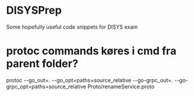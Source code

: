 # DISYSPrep
Some hopefully useful code snippets for DISYS exam

# protoc commands køres i cmd fra parent folder?
protoc --go_out=. --go_opt=paths=source_relative --go-grpc_out=. --go-grpc_opt=paths=source_relative Proto/renameService.proto